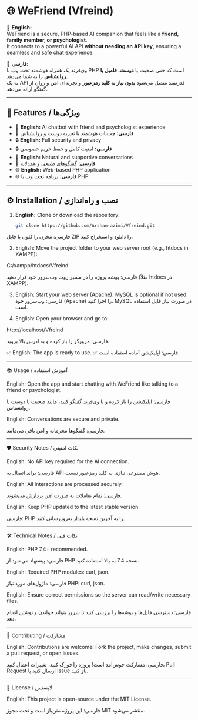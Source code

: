 # 🌐 WeFriend (Vfreind)

🚀 **English:**  
WeFriend is a secure, PHP-based AI companion that feels like a **friend, family member, or psychologist**.  
It connects to a powerful AI API **without needing an API key**, ensuring a seamless and safe chat experience.

🚀 **فارسی:**  
وی‌فرند یک همراه هوشمند تحت وب با PHP است که حس صحبت با **دوست، فامیل یا روانشناس** را به شما می‌دهد.  
به یک API قدرتمند متصل می‌شود **بدون نیاز به کلید رمزعبور** و تجربه‌ای امن و روان از گفتگو ارائه می‌دهد.

---

## 📖 Features / ویژگی‌ها

- 🤖 **English:** AI chatbot with friend and psychologist experience  
- 🤖 **فارسی:** چت‌بات هوشمند با تجربه دوست و روانشناس  
- 🔒 **English:** Full security and privacy  
- 🔒 **فارسی:** امنیت کامل و حفظ حریم خصوصی  
- 💬 **English:** Natural and supportive conversations  
- 💬 **فارسی:** گفتگوهای طبیعی و همدلانه  
- 🌐 **English:** Web-based PHP application  
- 🌐 **فارسی:** برنامه تحت وب با PHP  

---

## ⚙️ Installation / نصب و راه‌اندازی

1. **English:** Clone or download the repository:  
   ```bash
   git clone https://github.com/Arsham-azimi/Vfreind.git

فارسی: مخزن را کلون یا فایل ZIP را دانلود و استخراج کنید.

2. English: Move the project folder to your web server root (e.g., htdocs in XAMPP):

C:/xampp/htdocs/Vfreind

فارسی: پوشه پروژه را در مسیر روت وب‌سرور خود قرار دهید (مثلاً htdocs در XAMPP).


3. English: Start your web server (Apache). MySQL is optional if not used.
فارسی: وب‌سرور خود (Apache) را اجرا کنید. MySQL در صورت نیاز قابل استفاده است.


4. English: Open your browser and go to:

http://localhost/Vfreind

فارسی: مرورگر را باز کرده و به آدرس بالا بروید.



✅ English: The app is ready to use.
✅ فارسی: اپلیکیشن آماده استفاده است.


---

📚 Usage / آموزش استفاده

English: Open the app and start chatting with WeFriend like talking to a friend or psychologist.

فارسی: اپلیکیشن را باز کرده و با وی‌فرند گفتگو کنید، مانند صحبت با دوست یا روانشناس.

English: Conversations are secure and private.

فارسی: گفتگوها محرمانه و امن باقی می‌مانند.



---

🛡 Security Notes / نکات امنیتی

English: No API key required for the AI connection.

فارسی: برای اتصال به API هوش مصنوعی نیازی به کلید رمزعبور نیست.

English: All interactions are processed securely.

فارسی: تمام تعاملات به صورت امن پردازش می‌شوند.

English: Keep PHP updated to the latest stable version.

فارسی: PHP را به آخرین نسخه پایدار به‌روزرسانی کنید.



---

🛠 Technical Notes / نکات فنی

English: PHP 7.4+ recommended.

فارسی: پیشنهاد می‌شود از PHP نسخه 7.4 به بالا استفاده کنید.

English: Required PHP modules: curl, json.

فارسی: ماژول‌های مورد نیاز PHP: curl, json.

English: Ensure correct permissions so the server can read/write necessary files.

فارسی: دسترسی فایل‌ها و پوشه‌ها را بررسی کنید تا سرور بتواند خواندن و نوشتن انجام دهد.



---

🤝 Contributing / مشارکت

English: Contributions are welcome! Fork the project, make changes, submit a pull request, or open issues.

فارسی: مشارکت خوش‌آمد است! پروژه را فورک کنید، تغییرات اعمال کنید، Pull Request ارسال کنید یا Issue باز کنید.



---

📜 License / لایسنس

English: This project is open-source under the MIT License.

فارسی: این پروژه متن‌باز است و تحت مجوز MIT منتشر می‌شود.
